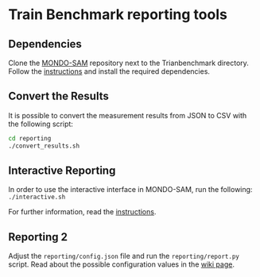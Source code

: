 Train Benchmark reporting tools
===============================

## Dependencies

Clone the [MONDO-SAM](https://github.com/FTSRG/mondo-sam) repository next to the Trianbenchmark directory. Follow the [instructions](https://github.com/FTSRG/mondo-sam/blob/master/README.md) and install the required dependencies.

## Convert the Results

It is possible to convert the measurement results from JSON to CSV with the following script:
 ```bash
 cd reporting
 ./convert_results.sh
 ```

## Interactive Reporting

In order to use the interactive interface in MONDO-SAM, run the following:
 `./interactive.sh`
 
For further information, read the [instructions](https://github.com/FTSRG/mondo-sam/blob/master/README.md).

## Reporting 2

Adjust the `reporting/config.json` file and run the `reporting/report.py` script. Read about the possible configuration values in the [wiki page](https://github.com/FTSRG/mondo-sam/wiki/Reporting).
